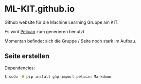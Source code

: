 # ML-KIT.github.io
Github website für die Machine Learning Gruppe am KIT.

Es wird [Pelican](http://docs.getpelican.com/) zum generieren benutzt.

Momentan befindet sich die Gruppe / Seite noch stark im Aufbau.

## Seite erstellen

Dependencies:

```bash
$ sudo -H pip install ghp-import pelican Markdown
```
